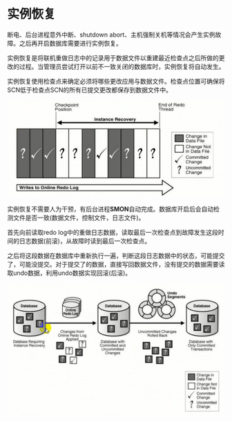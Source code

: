 # 实例恢复

断电、后台进程意外中断、shutdown abort、主机强制关机等情况会产生实例故障。之后再开启数据库需要进行实例恢复。

实例恢复是将联机重做日志中的记录用于数据文件以重建最近检查点之后所做的更改的过程。当管理员尝试打开以前不一致关闭的数据库时，实例恢复将自动发生。

实例恢复使用检查点来确定必须将哪些更改应用与数据文件。检查点位置可确保将SCN低于检查点SCN的所有已提交更改都保存到数据文件中。

![](./assets/2022-12-01-15-22-29.png)

实例恢复不需要人为干预，有后台进程**SMON**自动完成。数据库开启后会自动检测文件是否一致(数据文件，控制文件，日志文件)。

首先向前读取redo log中的重做日志数据，读取最后一次检查点到故障发生这段时间的日志数据(前滚)，从故障时读到最后一次检查点。

之后将这段数据在数据库中重新执行一遍，判断这段日志数据中的状态，可能提交了，可能没提交。对于提交了的数据，直接写回数据文件，没有提交的数据需要读取undo数据，利用undo数据实现回滚(后滚)。

![](./assets/2022-12-01-15-28-23.png)


